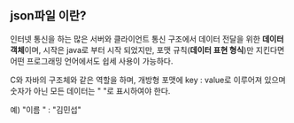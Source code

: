 ## json파일 이란?

인터넷 통신을 하는 많은 서버와 클라이언트 통신 구조에서 데이터 전달을 위한 **데이터 객체**이며, 시작은 java로 부터 시작 되었지만, 포맷 규칙(**데이터 표현 형식**)만 지킨다면 어떤 프로그래밍 언어에서도 쉽세 사용이 가능하다.



C와 자바의 구조체와 같은 역할을 하며,  개방형 포맷에 key : value로 이루어져 있으며 숫자가 아닌 모든 데이터는 " "로 표시하여야 한다.

예)  "이름 " : "김민섭"

